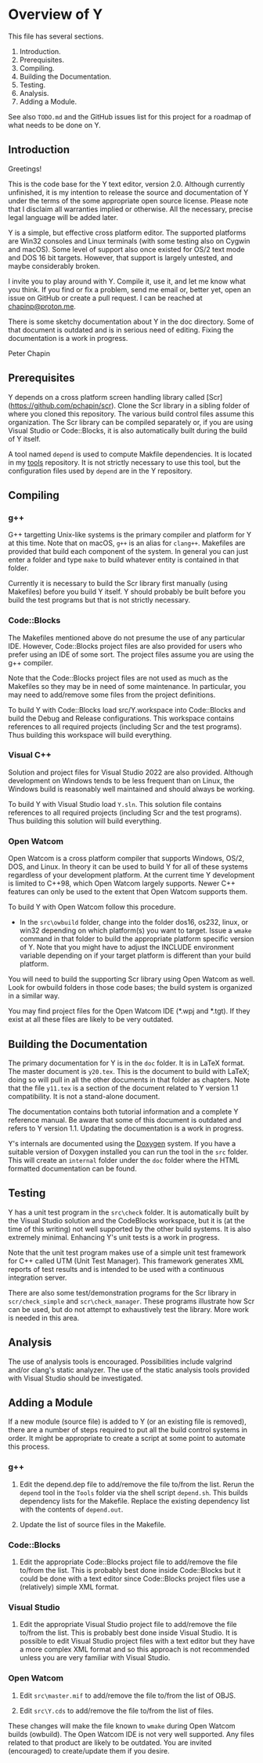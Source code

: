 
Overview of Y
=============

This file has several sections.

 1. Introduction.
 2. Prerequisites.
 3. Compiling.
 4. Building the Documentation.
 5. Testing.
 6. Analysis.
 7. Adding a Module.

See also `TODO.md` and the GitHub issues list for this project for a roadmap of what needs to be
done on Y.

Introduction
------------

Greetings!

This is the code base for the Y text editor, version 2.0. Although currently unfinished, it is
my intention to release the source and documentation of Y under the terms of the some
appropriate open source license. Please note that I disclaim all warranties implied or
otherwise. All the necessary, precise legal language will be added later.

Y is a simple, but effective cross platform editor. The supported platforms are Win32 consoles
and Linux terminals (with some testing also on Cygwin and macOS). Some level of support also
once existed for OS/2 text mode and DOS 16 bit targets. However, that support is largely
untested, and maybe considerably broken.

I invite you to play around with Y. Compile it, use it, and let me know what you think. If you
find or fix a problem, send me email or, better yet, open an issue on GitHub or create a pull
request. I can be reached at chapinp@proton.me.

There is some sketchy documentation about Y in the doc directory. Some of that document is
outdated and is in serious need of editing. Fixing the documentation is a work in progress.

Peter Chapin


Prerequisites
-------------

Y depends on a cross platform screen handling library called [Scr]
(https://github.com/pchapin/scr). Clone the Scr library in a sibling folder of where you cloned
this repository. The various build control files assume this organization. The Scr library can
be compiled separately or, if you are using Visual Studio or Code::Blocks, it is also
automatically built during the build of Y itself.

A tool named `depend` is used to compute Makfile dependencies. It is located in my
[tools](https://github.com/pchapin/tools) repository. It is not strictly necessary to use this
tool, but the configuration files used by `depend` are in the Y repository.


Compiling
---------

### g++

G++ targetting Unix-like systems is the primary compiler and platform for Y at this time. Note
that on macOS, `g++` is an alias for `clang++`. Makefiles are provided that build each component
of the system. In general you can just enter a folder and type `make` to build whatever entity
is contained in that folder.

Currently it is necessary to build the Scr library first manually (using Makefiles) before you
build Y itself. Y should probably be built before you build the test programs but that is not
strictly necessary.

### Code::Blocks

The Makefiles mentioned above do not presume the use of any particular IDE. However,
Code::Blocks project files are also provided for users who prefer using an IDE of some sort. The
project files assume you are using the g++ compiler.

Note that the Code::Blocks project files are not used as much as the Makefiles so they may be in
need of some maintenance. In particular, you may need to add/remove some files from the project
definitions.

To build Y with Code::Blocks load src/Y.workspace into Code::Blocks and build the Debug and
Release configurations. This workspace contains references to all required projects (including
Scr and the test programs). Thus building this workspace will build everything.

### Visual C++

Solution and project files for Visual Studio 2022 are also provided. Although development on
Windows tends to be less frequent than on Linux, the Windows build is reasonably well maintained
and should always be working.

To build Y with Visual Studio load `Y.sln`. This solution file contains references to all
required projects (including Scr and the test programs). Thus building this solution will build
everything.

### Open Watcom

Open Watcom is a cross platform compiler that supports Windows, OS/2, DOS, and Linux. In theory
it can be used to build Y for all of these systems regardless of your development platform. At
the current time Y development is limited to C++98, which Open Watcom largely supports. Newer
C++ features can only be used to the extent that Open Watcom supports them.

To build Y with Open Watcom follow this procedure.

+ In the `src\owbuild` folder, change into the folder dos16, os232, linux, or win32 depending on
  which platform(s) you want to target. Issue a `wmake` command in that folder to build the
  appropriate platform specific version of Y. Note that you might have to adjust the INCLUDE
  environment variable depending on if your target platform is different than your build
  platform.

You will need to build the supporting Scr library using Open Watcom as well. Look for owbuild
folders in those code bases; the build system is organized in a similar way.

You may find project files for the Open Watcom IDE (*.wpj and *.tgt). If they exist at all these
files are likely to be very outdated.

Building the Documentation
--------------------------

The primary documentation for Y is in the `doc` folder. It is in LaTeX format. The master
document is `y20.tex`. This is the document to build with LaTeX; doing so will pull in all the
other documents in that folder as chapters. Note that the file `y11.tex` is a section of the
document related to Y version 1.1 compatibility. It is not a stand-alone document.

The documentation contains both tutorial information and a complete Y reference manual. Be aware
that some of this document is outdated and refers to Y version 1.1. Updating the documentation
is a work in progress.

Y's internals are documented using the [Doxygen](http://www.doxygen.org/) system. If you have a
suitable version of Doxygen installed you can run the tool in the `src` folder. This will create
an `internal` folder under the `doc` folder where the HTML formatted documentation can be found.


Testing
-------

Y has a unit test program in the `src\check` folder. It is automatically built by the Visual
Studio solution and the CodeBlocks workspace, but it is (at the time of this writing) not well
supported by the other build systems. It is also extremely minimal. Enhancing Y's unit tests is
a work in progress.

Note that the unit test program makes use of a simple unit test framework for C++ called UTM
(Unit Test Manager). This framework generates XML reports of test results and is intended to be
used with a continuous integration server.

There are also some test/demonstration programs for the Scr library in `scr/check_simple` and
`scr\check_manager`. These programs illustrate how Scr can be used, but do not attempt to
exhaustively test the library. More work is needed in this area.


Analysis
--------

The use of analysis tools is encouraged. Possibilities include valgrind and/or clang's static
analyzer. The use of the static analysis tools provided with Visual Studio should be
investigated.


Adding a Module
---------------

If a new module (source file) is added to Y (or an existing file is removed), there are a number
of steps required to put all the build control systems in order. It might be appropriate to
create a script at some point to automate this process.

### g++

1. Edit the depend.dep file to add/remove the file to/from the list. Rerun the `depend` tool in
   the `Tools` folder via the shell script `depend.sh`. This builds dependency lists for the
   Makefile. Replace the existing dependency list with the contents of `depend.out`.

2. Update the list of source files in the Makefile.

### Code::Blocks

1. Edit the appropriate Code::Blocks project file to add/remove the file to/from the list. This
   is probably best done inside Code::Blocks but it could be done with a text editor since
   Code::Blocks project files use a (relatively) simple XML format.

### Visual Studio

1. Edit the appropriate Visual Studio project file to add/remove the file to/from the list. This
   is probably best done inside Visual Studio. It is possible to edit Visual Studio project
   files with a text editor but they have a more complex XML format and so this approach is not
   recommended unless you are very familiar with Visual Studio.

### Open Watcom

1. Edit `src\master.mif` to add/remove the file to/from the list of OBJS.

2. Edit `src\Y.cds` to add/remove the file to/from the list of files.

These changes will make the file known to `wmake` during Open Watcom builds (owbuild). The Open
Watcom IDE is not very well supported. Any files related to that product are likely to be
outdated. You are invited (encouraged) to create/update them if you desire.
